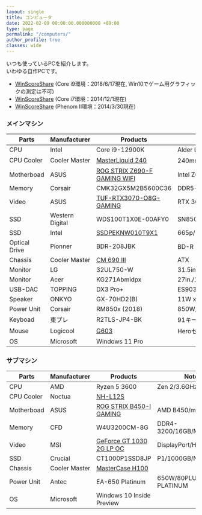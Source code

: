 ```yaml
---
layout: single
title: コンピュータ
date: 2022-02-09 00:00:00.000000000 +09:00
type: page
permalink: "/computers/"
author_profile: true
classes: wide
---
```

いつも使っているPCを紹介します。<br />いわゆる自作PCです。

- [WinScoreShare](http://soundengine.jp/software/winscoreshare/share.php?id=14078&amp;lang=ja) (Core i9環境：2018/6/17現在, Win10でゲーム用グラフィックの測定は不可)
- [WinScoreShare](http://soundengine.jp/software/winscoreshare/share.php?id=6492&amp;lang=ja) (Core i7環境：2014/12/1現在)
- [WinScoreShare](http://soundengine.jp/software/winscoreshare/share.php?id=4398&amp;lang=ja) (Phenom II環境：2014/3/30現在)

### メインマシン

Parts | Manufacturer | Products | Note
---|---|---|---
CPU | Intel | Core i9-12900K | Alder Lake-S/3.2GHz/16C/24T
CPU Cooler | Cooler Master | [MasterLiquid 240](https://apac.coolermaster.com/jp/cooling/cpu-liquid-cooler/masterliquid-240/) | 240mm簡易水冷
Motherboad | ASUS | [ROG STRIX Z690-F GAMING WIFI](https://rog.asus.com/jp/motherboards/rog-strix/rog-strix-z690-f-gaming-wifi-model/) | Intel Z690 Chipset
Memory | Corsair | CMK32GX5M2B5600C36 | DDR5-5600/16GB x2/Samsung
Video | ASUS | [TUF-RTX3070-O8G-GAMING](https://www.asus.com/jp/Graphics-Cards/TUF-RTX3070-O8G-GAMING/) | RTX 3070/8GB
SSD | Western Digital | WDS100T1X0E-00AFY0 | SN850/1TB/NVMe/M.2
SSD | Intel | [SSDPEKNW010T9X1](https://ark.intel.com/content/www/jp/ja/ark/products/195439/intel-ssd-665p-series-1-0tb-m-2-80mm-pcie-3-0-x4-3d3-qlc.html) | 665p/1TB x2/NVMe/M.2
Optical Drive | Pionner | BDR-208JBK | BD-R 15x/BDXL対応
Chassis | Cooler Master | [CM 690 III](http://apac.coolermaster.com/jp/product/Detail/case/mid-tower-cm690-series/cm693.html) | ATX
Monitor | LG | 32UL750-W | 31.5in./3840×2160/60hz
Monitor | Acer | KG271Abmidpx | 27in./1920x1080/144hz
USB-DAC | TOPPING | DX3 Pro+ | ES9038Q2M/768kHz/32bit/DSD512
Speaker | ONKYO | GX-70HD2(B) | 11W x2/48Hz~100kHz
Power Unit | Corsair | RM850x (2018) | 850W/80PLUS GOLD
Keyboad | 東プレ | R2TLS-JP4-BK | 91キー/45g/静音
Mouse | Logicool | [G603](https://gaming.logicool.co.jp/ja-jp/products/gaming-mice/g603-lightspeed-wireless-gaming-mouse.html) | Heroセンサー
OS | Microsoft | Windows 11 Pro | &nbsp;

### サブマシン

Parts | Manufacturer | Products | Note
---|---|---|---
CPU | AMD | Ryzen 5 3600 | Zen 2/3.6GHz/6C/12T
CPU Cooler | Noctua | [NH-L12S](https://noctua.at/en/products/cpu-cooler-retail/nh-l12s) | &nbsp;
Motherboad | ASUS | [ROG STRIX B450-I GAMING](https://www.asus.com/jp/Motherboards/ROG-STRIX-B450-I-GAMING/) | AMD B450/mini-ITX
Memory | CFD | W4U3200CM-8G | DDR4-3200/16GB/Micron
Video | MSI | [GeForce GT 1030 2G LP OC](https://jp.msi.com/Graphics-card/GeForce-GT-1030-2G-LP-OC/) | DisplayPort/HDMI
SSD | Crucial | CT1000P1SSD8JP  | P1/1000GB/NVMe/QLC
Chassis | Cooler Master | [MasterCase H100](https://apac.coolermaster.com/jp/case/mini-itx/mastercase-h100/) | &nbsp;
Power Unit | Antec | EA-650 Platinum | 650W/80PLUS PLATINUM
OS | Microsoft | Windows 10 Inside Preview | &nbsp;

